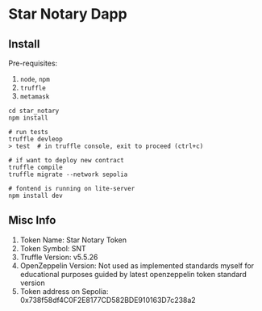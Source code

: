# Star Notary Dapp

## Install

Pre-requisites:
1. `node`, `npm` 
2. `truffle`
3. `metamask`

```
cd star_notary
npm install 

# run tests
truffle devleop
> test  # in truffle console, exit to proceed (ctrl+c) 

# if want to deploy new contract
truffle compile
truffle migrate --network sepolia 

# fontend is running on lite-server 
npm install dev
```

## Misc Info

1. Token Name: Star Notary Token
2. Token Symbol: SNT
3. Truffle Version: v5.5.26
4. OpenZeppelin Version: Not used as implemented standards myself for educational purposes guided by latest openzeppelin token standard version
5. Token address on Sepolia: 0x738f58df4C0F2E8177CD582BDE910163D7c238a2
